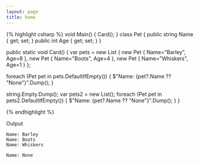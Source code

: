 ```yaml
---
layout: page
title: home
---
```


{% highlight csharp %}
void Main() { Card(); }
class Pet {
  public string Name { get; set; }
  public int Age { get; set; }
}

public static void Card()
{
  var pets = new List<Pet> {
    new Pet { Name="Barley", Age=8 },
    new Pet { Name="Boots", Age=4 },
    new Pet { Name="Whiskers", Age=1 } };

  foreach (Pet pet in pets.DefaultIfEmpty()) {
    $"Name: {pet?.Name ?? "None"}".Dump();
  }

  string.Empty.Dump();
  var pets2 = new List<Pet>();
  foreach (Pet pet in pets2.DefaultIfEmpty()) {
    $"Name: {pet?.Name ?? "None"}".Dump();
  }
}

{% endhighlight %}

Output

```
Name: Barley
Name: Boots
Name: Whiskers

Name: None
```
